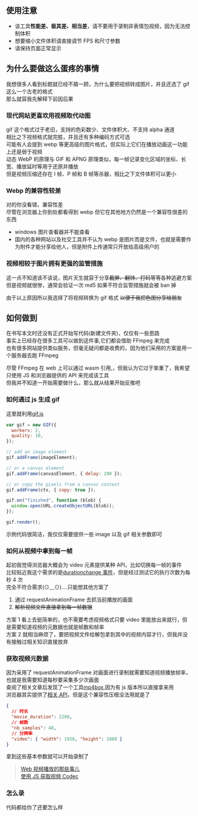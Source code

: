 ## 使用注意

- 该工具**性能差、极其差、相当差**，请不要用于录制非表情包视频，因为无法控制体积
- 想要缩小文件体积请直接调节 FPS 和尺寸参数
- 请保持页面正常显示

## 为什么要做这么蛋疼的事情

我想很多人看到标题就已经不屑一顾，为什么要把视频转成图片，并且还选了 gif 这么一个古老的格式  
那么就容我先解释下前因后果

### 现代网站更喜欢用视频取代动图

gif 这个格式过于老旧，支持的色彩数少、文件体积大、不支持 alpha 通道  
相比之下视频格式就完胜，并且还有多种编码方式可选  
可能有人会提到 webp 等更高级的图片格式，但实际上它们在播放动画这一功能上还是弱于视频  
动态 WebP 的原理与 GIF 和 APNG 原理类似，每一帧记录变化区域的坐标、长宽、播放延时等用于还原并播放  
但是视频压缩还存在 I 帧、P 帧和 B 帧等杀器，相比之下文件体积可以更小

### Webp 的兼容性较差

对的你没看错，兼容性差  
尽管在浏览器上你到处都看得到 webp 但它在其他地方仍然是一个兼容性很差的东西

- windows 图片查看器并不能查看
- 国内的各种网站以及社交工具并不认为 webp 是图片而是文件，也就是需要作为附件才能分享给他人，但是附件上传通常只开放给高级用户的

### 视频相较于图片拥有更强的监管措施

这一点不知道该不该说，图片天生就容于分享~~截屏、翻转、打码~~等等各种逃避方案  
但是视频就很惨，通常会验证一次 md5 如果不符合监管措施就会被 ban 掉

由于以上原因所以我选择了将视频转换为 gif 格式 ~~以便于我把色图分享给朋友~~

## 如何做到

在书写本文时还没有正式开始写代码(新建文件夹)，仅仅有一些思路  
事实上已经存在很多工具可以做到这件事,它们都会借助 FFmpeg 来完成  
也有很多网站提供类似服务，但毫无疑问都是收费的，因为他们采用的方案是用一个服务器去跑 FFmpeg

尽管 FFmpeg 在 web 上可以通过 wasm 引用,，但我认为它过于笨重了，我希望只使用 JS 和浏览器提供的 API 来完成该工具  
但我并不知道一开始需要做什么，那么就从结果开始反推吧

### 如何通过 js 生成 gif

这里就利用[gif.js](https://github.com/jnordberg/gif.js)

```js
var gif = new GIF({
  workers: 2,
  quality: 10,
});

// add an image element
gif.addFrame(imageElement);

// or a canvas element
gif.addFrame(canvasElement, { delay: 200 });

// or copy the pixels from a canvas context
gif.addFrame(ctx, { copy: true });

gif.on("finished", function (blob) {
  window.open(URL.createObjectURL(blob));
});

gif.render();
```

示例代码很简洁，我仅仅需要提供一些 image 以及 gif 相关参数即可

### 如何从视频中拿到每一帧

起初我觉得浏览器大概会为 video 元素提供某种 API，比如切换每一帧的事件  
比较贴近我这个需求的是[durationchange 事件](https://developer.mozilla.org/zh-CN/docs/Web/API/HTMLMediaElement/timeupdate_event)，但是经过测试它的执行次数为每秒 4 次  
完全不符合需求(⊙﹏⊙)....只能想其他方案了

1. 通过 requestAnimationFrame 去抓当前播放的画面
2. ~~解析视频文件直接拿到每一帧数据~~

方案 1 看上去挺简单的，也不需要考虑视频格式只要 video 里能放出来就行，但是需要知道视频的元数据也就是帧数和帧率  
方案 2 就相当麻烦了，要把视频文件给解包拿到其中的视频内容才行，但我并没有接触过相关知识直接放弃

### 获取视频元数据

因为采用了 requestAnimationFrame 对画面进行录制就需要知道视频播放帧率，也就是我需要知道每秒要采集多少次画面  
查阅了相关文章后发现了一个工具[mp4box](https://github.com/gpac/mp4box.js),因为有 js 版本所以直接拿来用  
浏览器其实提供了[相关 API](https://developer.mozilla.org/en-US/docs/Web/API/VideoTrack)，但是这个兼容性压根没法用就是了

```json
{
  // 时长
  "movie_duration": 2280,
  // 帧数
  "nb_samples": 48,
  // 分辨率
  "video": { "width": 1920, "height": 1080 }
}
```

拿到这些基本参数就可以开始录制了

> [Web 视频播放的那些事儿](https://zhuanlan.zhihu.com/p/126673473)  
> [使用 JS 获取视频 Codec](https://zhuanlan.zhihu.com/p/73126513?utm_id=0)

### 怎么录

代码都给你了还要怎么样
